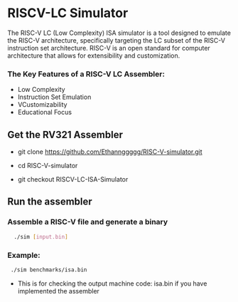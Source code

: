 # RISCV-LC Simulator
The RISC-V LC (Low Complexity) ISA simulator is a tool designed to emulate the RISC-V architecture, specifically targeting the LC subset of the RISC-V instruction set architecture. 
RISC-V is an open standard for computer architecture that allows for extensibility and customization.

### The Key Features of a RISC-V LC Assembler:

- Low Complexity
- Instruction Set Emulation
- VCustomizability
- Educational Focus

## Get the RV321 Assembler

- git clone https://github.com/Ethannggggg/RISC-V-simulator.git

- cd RISC-V-simulator

- git checkout RISCV-LC-ISA-Simulator

## Run the assembler

### Assemble a RISC-V file and generate a binary
``` bash 
  ./sim [input.bin]
```
### Example:
```bash 
 ./sim benchmarks/isa.bin
```
- This is for checking the output machine code: isa.bin if you have implemented the assembler


